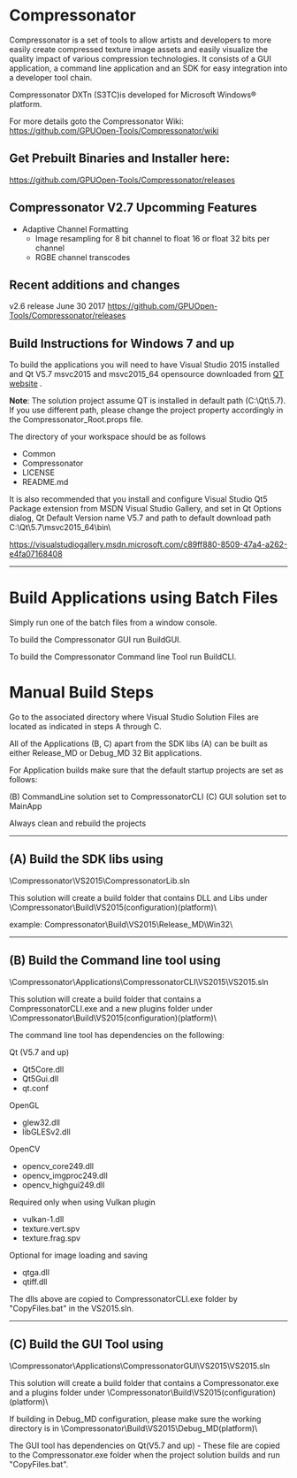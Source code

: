 # Compressonator

Compressonator is a set of tools to allow artists and developers to more easily create compressed texture image assets and easily visualize the quality impact of various compression technologies.  It consists of a GUI application, a command line application and an SDK for easy integration into a developer tool chain.

Compressonator DXTn (S3TC)is developed for Microsoft Windows® platform.

For more details goto the Compressonator Wiki: https://github.com/GPUOpen-Tools/Compressonator/wiki 

Get Prebuilt Binaries and Installer here:
-----------------------------------------------------
https://github.com/GPUOpen-Tools/Compressonator/releases

Compressonator V2.7 Upcomming Features
-----------------------------------------------------
- Adaptive Channel Formatting
  * Image resampling for 8 bit channel to float 16 or float 32 bits per channel
  * RGBE channel transcodes

Recent additions and changes
------------------------------------------------------
v2.6 release June 30 2017  https://github.com/GPUOpen-Tools/Compressonator/releases

Build Instructions for Windows 7 and up
------------------------------------------------------

To build the applications you will need to have Visual Studio 2015 installed and Qt V5.7 msvc2015 and msvc2015_64 opensource downloaded from [QT website](https://www.qt.io/download-open-source/) .

**Note**: The solution project assume QT is installed in default path (C:\Qt\5.7). If you use different path, please change the project property accordingly in the  Compressonator_Root.props file. 

The directory of your workspace should be as follows

- Common
- Compressonator
- LICENSE
- README.md


It is also recommended that you install and configure Visual Studio Qt5 Package extension from MSDN Visual Studio Gallery, and set in Qt Options dialog, Qt Default Version name V5.7 and path to default download path C:\Qt\5.7\msvc2015_64\bin\

https://visualstudiogallery.msdn.microsoft.com/c89ff880-8509-47a4-a262-e4fa07168408 

-------------------------------------




Build Applications using Batch Files
================================================================

Simply run one of the batch files from a window console.

To build the Compressonator GUI run BuildGUI.

To build the Compressonator Command line Tool run BuildCLI.



Manual Build Steps
================================================================

Go to the associated directory where Visual Studio Solution Files are located as indicated in steps A through C.

All of the Applications (B, C) apart from the SDK libs (A) can be built as either Release_MD or Debug_MD 32 Bit applications.


For Application builds make sure that the default startup projects are set as follows:

(B) CommandLine solution set to CompressonatorCLI
(C) GUI solution set to MainApp

Always clean and rebuild the projects

---------------------------- 
(A) Build the SDK libs using
---------------------------- 
\Compressonator\VS2015\CompressonatorLib.sln

This solution will create a build folder that contains DLL and Libs under \Compressonator\Build\VS2015\(configuration)\(platform)\

example: Compressonator\Build\VS2015\Release_MD\Win32\


--------------------------------------
(B) Build the Command line tool using 
--------------------------------------
\Compressonator\Applications\CompressonatorCLI\VS2015\VS2015.sln

This solution will create a build folder that contains a 
CompressonatorCLI.exe and a new plugins folder under
\Compressonator\Build\VS2015\(configuration)\(platform)\

The command line tool has dependencies on the following:

Qt (V5.7 and up)
- Qt5Core.dll
- Qt5Gui.dll
- qt.conf

OpenGL
- glew32.dll
- libGLESv2.dll

OpenCV
- opencv_core249.dll
- opencv_imgproc249.dll
- opencv_highgui249.dll

Required only when using Vulkan plugin
- vulkan-1.dll 
- texture.vert.spv
- texture.frag.spv

Optional for image loading and saving
- qtga.dll
- qtiff.dll
 
The dlls above are copied to CompressonatorCLI.exe folder by "CopyFiles.bat" in the VS2015.sln.

-----------------------------------------------------------
(C) Build the GUI Tool using
------------------------------------------------------------
\Compressonator\Applications\CompressonatorGUI\VS2015\VS2015.sln

This solution will create a build folder that contains a 
Compressonator.exe and a plugins folder under
\Compressonator\Build\VS2015\(configuration)\(platform)\

If building in Debug_MD configuration, please make sure the working directory is in \Compressonator\Build\VS2015\Debug_MD\(platform)\

The GUI tool has dependencies on Qt(V5.7 and up) - These file are copied  to the Compressonator.exe folder when the project solution builds and run "CopyFiles.bat".

